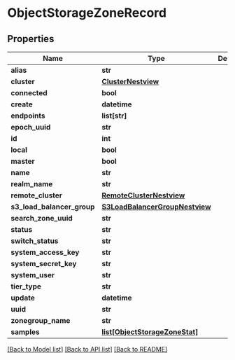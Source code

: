 # ObjectStorageZoneRecord

## Properties
Name | Type | Description | Notes
------------ | ------------- | ------------- | -------------
**alias** | **str** |  | [optional] 
**cluster** | [**ClusterNestview**](ClusterNestview.md) |  | [optional] 
**connected** | **bool** |  | [optional] 
**create** | **datetime** |  | [optional] 
**endpoints** | **list[str]** |  | [optional] 
**epoch_uuid** | **str** |  | [optional] 
**id** | **int** |  | [optional] 
**local** | **bool** |  | [optional] 
**master** | **bool** |  | [optional] 
**name** | **str** |  | [optional] 
**realm_name** | **str** |  | [optional] 
**remote_cluster** | [**RemoteClusterNestview**](RemoteClusterNestview.md) |  | [optional] 
**s3_load_balancer_group** | [**S3LoadBalancerGroupNestview**](S3LoadBalancerGroupNestview.md) |  | [optional] 
**search_zone_uuid** | **str** |  | [optional] 
**status** | **str** |  | [optional] 
**switch_status** | **str** |  | [optional] 
**system_access_key** | **str** |  | [optional] 
**system_secret_key** | **str** |  | [optional] 
**system_user** | **str** |  | [optional] 
**tier_type** | **str** |  | [optional] 
**update** | **datetime** |  | [optional] 
**uuid** | **str** |  | [optional] 
**zonegroup_name** | **str** |  | [optional] 
**samples** | [**list[ObjectStorageZoneStat]**](ObjectStorageZoneStat.md) |  | [optional] 

[[Back to Model list]](../README.md#documentation-for-models) [[Back to API list]](../README.md#documentation-for-api-endpoints) [[Back to README]](../README.md)


